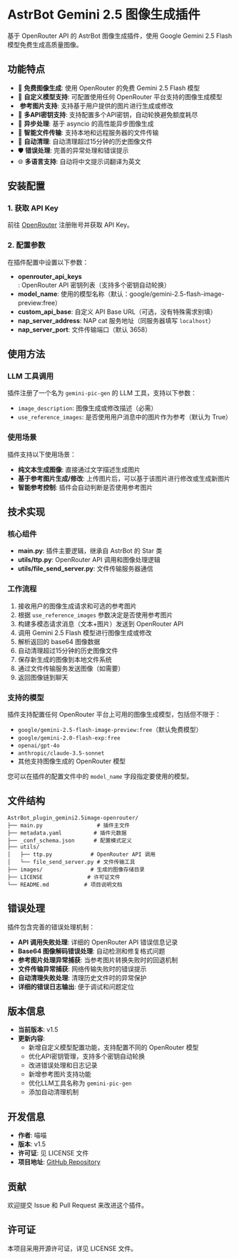 # AstrBot Gemini 2.5 图像生成插件

基于 OpenRouter API 的 AstrBot 图像生成插件，使用 Google Gemini 2.5 Flash 模型免费生成高质量图像。

## 功能特点

- 🎨 **免费图像生成**: 使用 OpenRouter 的免费 Gemini 2.5 Flash 模型
- 🔧 **自定义模型支持**: 可配置使用任何 OpenRouter 平台支持的图像生成模型
- ️ **参考图片支持**: 支持基于用户提供的图片进行生成或修改
- 🔑 **多API密钥支持**: 支持配置多个API密钥，自动轮换避免额度耗尽
- 🚀 **异步处理**: 基于 asyncio 的高性能异步图像生成
- 🔗 **智能文件传输**: 支持本地和远程服务器的文件传输
- 🧹 **自动清理**: 自动清理超过15分钟的历史图像文件
- 🛡️ **错误处理**: 完善的异常处理和错误提示
- 🌐 **多语言支持**: 自动将中文提示词翻译为英文

## 安装配置

### 1. 获取 API Key

前往 [OpenRouter](https://openrouter.ai/) 注册账号并获取 API Key。

### 2. 配置参数

在插件配置中设置以下参数：

- **openrouter_api_keys**: OpenRouter API 密钥列表（支持多个密钥自动轮换）
- **model_name**: 使用的模型名称（默认：google/gemini-2.5-flash-image-preview:free）
- **custom_api_base**: 自定义 API Base URL（可选，没有特殊需求别填）
- **nap_server_address**: NAP cat 服务地址（同服务器填写 `localhost`）
- **nap_server_port**: 文件传输端口（默认 3658）

## 使用方法

### LLM 工具调用

插件注册了一个名为 `gemini-pic-gen` 的 LLM 工具，支持以下参数：

- `image_description`: 图像生成或修改描述（必需）
- `use_reference_images`: 是否使用用户消息中的图片作为参考（默认为 True）

### 使用场景

插件支持以下使用场景：
- **纯文本生成图像**: 直接通过文字描述生成图片
- **基于参考图片生成/修改**: 上传图片后，可以基于该图片进行修改或生成新图片
- **智能参考控制**: 插件会自动判断是否使用参考图片

## 技术实现

### 核心组件

- **main.py**: 插件主要逻辑，继承自 AstrBot 的 Star 类
- **utils/ttp.py**: OpenRouter API 调用和图像处理逻辑
- **utils/file_send_server.py**: 文件传输服务器通信

### 工作流程

1. 接收用户的图像生成请求和可选的参考图片
2. 根据 `use_reference_images` 参数决定是否使用参考图片
3. 构建多模态请求消息（文本+图片）发送到 OpenRouter API
4. 调用 Gemini 2.5 Flash 模型进行图像生成或修改
5. 解析返回的 base64 图像数据
6. 自动清理超过15分钟的历史图像文件
7. 保存新生成的图像到本地文件系统
8. 通过文件传输服务发送图像（如需要）
9. 返回图像链到聊天

### 支持的模型

插件支持配置任何 OpenRouter 平台上可用的图像生成模型，包括但不限于：

- `google/gemini-2.5-flash-image-preview:free`（默认免费模型）
- `google/gemini-2.0-flash-exp:free`
- `openai/gpt-4o`
- `anthropic/claude-3.5-sonnet`
- 其他支持图像生成的 OpenRouter 模型

您可以在插件的配置文件中的 `model_name` 字段指定要使用的模型。

## 文件结构

```
AstrBot_plugin_gemini2.5image-openrouter/
├── main.py                 # 插件主文件
├── metadata.yaml          # 插件元数据
├── _conf_schema.json      # 配置模式定义
├── utils/
│   ├── ttp.py            # OpenRouter API 调用
│   └── file_send_server.py # 文件传输工具
├── images/               # 生成的图像存储目录
├── LICENSE              # 许可证文件
└── README.md           # 项目说明文档
```

## 错误处理

插件包含完善的错误处理机制：

- **API 调用失败处理**: 详细的 OpenRouter API 错误信息记录
- **Base64 图像解码错误处理**: 自动检测和修复格式问题
- **参考图片处理异常捕获**: 当参考图片转换失败时的回退机制
- **文件传输异常捕获**: 网络传输失败时的错误提示
- **自动清理失败处理**: 清理历史文件时的异常保护
- **详细的错误日志输出**: 便于调试和问题定位

## 版本信息

- **当前版本**: v1.5
- **更新内容**:
  - 新增自定义模型配置功能，支持配置不同的 OpenRouter 模型
  - 优化API密钥管理，支持多个密钥自动轮换
  - 改进错误处理和日志记录
  - 新增参考图片支持功能
  - 优化LLM工具名称为 `gemini-pic-gen`
  - 添加自动清理机制

## 开发信息

- **作者**: 喵喵
- **版本**: v1.5
- **许可证**: 见 LICENSE 文件
- **项目地址**: [GitHub Repository](https://github.com/miaoxutao123/AstrBot_plugin_gemini2point5image-openrouter)

## 贡献

欢迎提交 Issue 和 Pull Request 来改进这个插件。

## 许可证

本项目采用开源许可证，详见 LICENSE 文件。